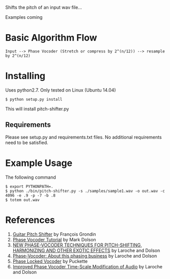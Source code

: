 Shifts the pitch of an input wav file...


Examples coming
# Basic Algorithm Flow

```
Input --> Phase Vocoder (Stretch or compress by 2^(n/12)) --> resample by 2^(n/12)
```

# Installing

Uses python2.7. Only tested on Linux (Ubuntu 14.04)

```
$ python setup.py install
```

This will install pitch-shifter.py

## Requirements

Please see setup.py and requirements.txt files. No additional requirements need to be satisfied.

# Example Usage

The following command 
```
$ export PYTHONPATH=.
$ python ./bin/pitch-shifter.py -s ./samples/sample1.wav -o out.wav -c 4096 -e .9 -p -7 -b .8
$ totem out.wav
```
# References

1. [Guitar Pitch Shifter][grodin1] by François Grondin
2. [Phase Vocoder Tutorial][dolson1] by Mark Dolson
3. [NEW PHASE-VOCODER TECHNIQUES FOR PITCH-SHIFTING, HARMONIZING AND OTHER EXOTIC EFFECTS][laroche1] by Laroche and Dolson
4. [Phase-Vocoder: About this phasing business][laroche2] by Laroche and Dolson
5. [Phase Locked Vocoder][puckette1] by Puckette
6. [Improved Phase Vocoder Time-Scale Modification of Audio][laroche3] by Laroche and Dolson

[grodin1]: http://www.guitarpitchshifter.com
[dolson1]: http://www.eumus.edu.uy/eme/ensenanza/electivas/dsp/presentaciones/PhaseVocoderTutorial.pdf
[laroche1]: http://labrosa.ee.columbia.edu/~dpwe/papers/LaroD99-pvoc.pdf
[laroche2]: http://www.ee.columbia.edu/~dpwe/papers/LaroD97-phasiness.pdf
[puckette1]: http://msp.ucsd.edu/Publications/mohonk95.pdf
[laroche3]: http://www.google.com/url?sa=t&rct=j&q=&esrc=s&source=web&cd=1&cad=rja&uact=8&ved=0CCQQFjAAahUKEwj-gI_gp9HGAhWKPZIKHafnDTM&url=http%3A%2F%2Fwww.cmap.polytechnique.fr%2F~bacry%2FMVA%2Fgetpapers.php%3Ffile%3Dphase_vocoder.pdf%26type%3Dpdf&ei=qx6gVb7_O4r7yASnz7eYAw&usg=AFQjCNFywrNRdVKK9ZhRpQoRjtn5kP4p_A&sig2=wM7GAqHftEI0yB5z4y5i7w&bvm=bv.97653015,d.aWw
